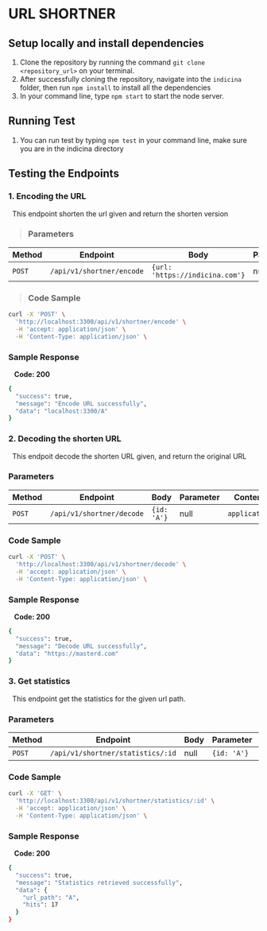 # URL SHORTNER

## Setup locally and install dependencies

1. Clone the repository by running the command `git clone <repository_url>` on your terminal.
2. After successfully cloning the repository, navigate into the `indicina` folder, then run `npm install` to install all the dependencies
3. In your command line, type `npm start` to start the node server.

## Running Test

1. You can run test by typing `npm test` in your command line, make sure you are in the indicina directory

## Testing the Endpoints

### 1. Encoding the URL

&nbsp; This endpoint shorten the url given and return the shorten version

> ### Parameters

| Method | Endpoint| Body | Parameter | Content Type |
|-|-|-|-|-|
| `POST` | `/api/v1/shortner/encode` | `{url: 'https://indicina.com'}` | null | `application/json` |

> ### Code Sample

```bash
curl -X 'POST' \
  'http://localhost:3300/api/v1/shortner/encode' \
  -H 'accept: application/json' \
  -H 'Content-Type: application/json' \
```


### Sample Response

&nbsp;&nbsp; **Code: 200**

```bash
{
  "success": true,
  "message": "Encode URL successfully",
  "data": "localhost:3300/A"
}
```

### 2. Decoding the shorten URL

&nbsp; This endpoit decode the shorten URL given, and return the original URL

### Parameters

| Method | Endpoint| Body | Parameter | Content Type |
|-|-|-|-|-|
| `POST` | `/api/v1/shortner/decode` | `{id: 'A'}` | null | `application/json` |

### Code Sample

```bash
curl -X 'POST' \
  'http://localhost:3300/api/v1/shortner/decode' \
  -H 'accept: application/json' \
  -H 'Content-Type: application/json' \
```

### Sample Response

&nbsp;&nbsp; **Code: 200**

```bash
{
  "success": true,
  "message": "Decode URL successfully",
  "data": "https://masterd.com"
}
```

### 3. Get statistics

&nbsp; This endpoint get the statistics for the given url path.

### Parameters

| Method | Endpoint| Body | Parameter | Content Type |
|-|-|-|-|-|
| `POST` | `/api/v1/shortner/statistics/:id` | null | `{id: 'A'}` | `application/json` |

### Code Sample

```bash
curl -X 'GET' \
  'http://localhost:3300/api/v1/shortner/statistics/:id' \
  -H 'accept: application/json' \
  -H 'Content-Type: application/json' \
```

### Sample Response

&nbsp;&nbsp; **Code: 200**

```bash
{
  "success": true,
  "message": "Statistics retrieved successfully",
  "data": {
    "url_path": "A",
    "hits": 17
  }
}
```



